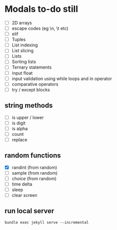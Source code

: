 # Modals to-do still

- [ ] 2D arrays
- [ ] escape codes (eg \n, \t etc)
- [ ] elif
- [ ] Tuples
- [ ] List indexing
- [ ] List slicing
- [ ] Lists
- [ ] Sorting lists
- [ ] Ternary statements
- [ ] input float
- [ ] input validation using while loops and in operator
- [ ] comparative operators
- [ ] try / except blocks

## string methods
- [ ] is upper / lower
- [ ] is digit
- [ ] is alpha
- [ ] count
- [ ] replace

## random functions
- [x] randint (from random)
- [ ] sample (from random)
- [ ] choice (from random)
- [ ] time delta
- [ ] sleep
- [ ] clear screen

## run local server
`bundle exec jekyll serve --incremental`

